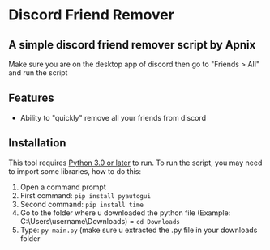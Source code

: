 # Discord Friend Remover
## A simple discord friend remover script by Apnix

Make sure you are on the desktop app of discord then go to "Friends > All" and run the script

## Features

- Ability to "quickly" remove all your friends from discord

## Installation

This tool requires [Python 3.0 or later](https://www.python.org/downloads/) to run.
To run the script, you may need to import some libraries, how to do this:

1. Open a command prompt
2. First command: `pip install pyautogui`
3. Second command: `pip install time`
4. Go to the folder where u downloaded the python file (Example: C:\Users\username\Downloads) = `cd Downloads`
5. Type: `py main.py` (make sure u extracted the .py file in your downloads folder

